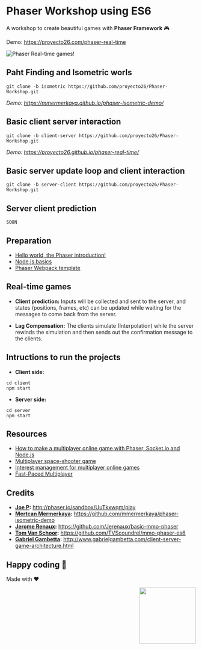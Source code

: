 # Phaser Workshop using ES6
A workshop to create beautiful games with **Phaser Framework** 🎮 

Demo: https://proyecto26.com/phaser-real-time

![Phaser Real-time games!](img/realtime-games.jpg)

## Paht Finding and Isometric worls
`git clone -b isometric https://github.com/proyecto26/Phaser-Workshop.git`

*Demo: https://mmermerkaya.github.io/phaser-isometric-demo/*

## Basic client server interaction
`git clone -b client-server https://github.com/proyecto26/Phaser-Workshop.git`

*Demo: https://proyecto26.github.io/phaser-real-time/*

## Basic server update loop and client interaction
`git clone -b server-client https://github.com/proyecto26/Phaser-Workshop.git`

## Server client prediction
`SOON`

## Preparation
- [Hello world, the Phaser introduction!](http://slides.com/juandavidnicholls/phaser/)
- [Node.js basics](http://slides.com/juandavidnicholls/node-js#/)
- [Phaser Webpack template](https://github.com/lean/phaser-es6-webpack)

## Real-time games
- **Client prediction:**
  Inputs will be collected and sent to the server, and states (positions, frames, etc) can be updated while waiting for the messages to come back from the server.
  
- **Lag Compensation:**
  The clients simulate (Interpolation) while the server rewinds the simulation and then sends out the confirmation message to the clients.

## Intructions to run the projects
- **Client side:**
```
cd client
npm start
```
- **Server side:**
```
cd server
npm start
```
   
## Resources
- [How to make a multiplayer online game with Phaser, Socket.io and Node.js](http://www.dynetisgames.com/2017/03/06/how-to-make-a-multiplayer-online-game-with-phaser-socket-io-and-node-js/)
- [Multiplayer space-shooter game](https://github.com/code0wl/Multiplayer-Phaser-game)
- [Interest management for multiplayer online games](http://www.dynetisgames.com/2017/04/05/interest-management-mog/)
- [Fast-Paced Multiplayer](http://www.gabrielgambetta.com/client-server-game-architecture.html)

## Credits
- **[Joe P](https://twitter.com/jmp909):** http://phaser.io/sandbox/UuTkxwqm/play
- **[Mertcan Mermerkaya](https://github.com/mmermerkaya):** https://github.com/mmermerkaya/phaser-isometric-demo
- **[Jerome Renaux](https://github.com/Jerenaux):** https://github.com/Jerenaux/basic-mmo-phaser
- **[Tom Van Schoor](https://github.com/TVScoundrel):** https://github.com/TVScoundrel/mmo-phaser-es6
- **[Gabriel Gambetta](https://twitter.com/gabrielgambetta):** http://www.gabrielgambetta.com/client-server-game-architecture.html

## Happy coding 💯
Made with ❤️

<img width="150px" src="http://phaser.azurewebsites.net/assets/nicholls.png" align="right">
